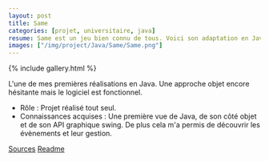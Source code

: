 ```yaml
---
layout: post
title: Same
categories: [projet, universitaire, java]
resume: Same est un jeu bien connu de tous. Voici son adaptation en Java afin d'en découvrir l'API swing.
images: ["/img/project/Java/Same/Same.png"]
---
```

{% include gallery.html %}

L'une de mes premières réalisations en Java. Une approche objet encore hésitante mais le logiciel est fonctionnel.

* Rôle : Projet réalisé tout seul.
* Connaissances acquises : Une première vue de Java, de son côté objet et de son API graphique swing. De plus cela m'a permis de découvrir les évènements et leur gestion.

<div class="container-link">
  <a href="/img/project/Java/Same/Same.zip" target="_blank">Sources</a>
  <a href="/img/project/Java/Same/README!" target="_blank">Readme</a>
</div>